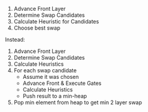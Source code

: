 1. Advance Front Layer
2. Determine Swap Candidates
3. Calculate Heuristic for Candidates
4. Choose best swap

Instead: 

1. Advance Front Layer
2. Determine Swap Candidates
3. Calculate Heuristics
4. For each swap candidate
    - Assume it was chosen
    - Advance Front & Execute Gates
    - Calculate Heuristics
    - Push result to a min-heap
5. Pop min element from heap to get min 2 layer swap
